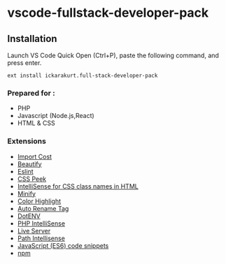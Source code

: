 # vscode-fullstack-developer-pack

## Installation
Launch VS Code Quick Open (Ctrl+P), paste the following command, and press enter.
```
ext install ickarakurt.full-stack-developer-pack
```

### Prepared for :
* PHP
* Javascript (Node.js,React)
* HTML & CSS


### Extensions

* [Import Cost](https://marketplace.visualstudio.com/items?itemName=wix.vscode-import-cost)
* [Beautify](https://marketplace.visualstudio.com/items?itemName=HookyQR.beautify)
* [Eslint](https://marketplace.visualstudio.com/items?itemName=dbaeumer.vscode-eslint)
* [CSS Peek](https://marketplace.visualstudio.com/items?itemName=pranaygp.vscode-css-peek)
* [IntelliSense for CSS class names in HTML](https://marketplace.visualstudio.com/items?itemName=Zignd.html-css-class-completion)
* [Minify](https://marketplace.visualstudio.com/items?itemName=HookyQR.minify)
* [Color Highlight](https://marketplace.visualstudio.com/items?itemName=naumovs.color-highlight)
* [Auto Rename Tag](https://marketplace.visualstudio.com/items?itemName=formulahendry.auto-rename-tag)
* [DotENV](https://marketplace.visualstudio.com/items?itemName=mikestead.dotenv)
* [PHP IntelliSense](https://marketplace.visualstudio.com/items?itemName=felixfbecker.php-intellisense)
* [Live Server](https://marketplace.visualstudio.com/items?itemName=ritwickdey.LiveServer)
* [Path Intellisense](https://marketplace.visualstudio.com/items?itemName=christian-kohler.path-intellisense)
* [JavaScript (ES6) code snippets](https://marketplace.visualstudio.com/items?itemName=xabikos.JavaScriptSnippets)
* [npm](https://marketplace.visualstudio.com/items?itemName=eg2.vscode-npm-script)
